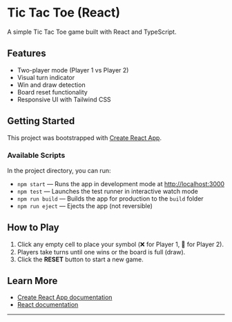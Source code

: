 # Tic Tac Toe (React)

A simple Tic Tac Toe game built with React and TypeScript.

## Features

- Two-player mode (Player 1 vs Player 2)
- Visual turn indicator
- Win and draw detection
- Board reset functionality
- Responsive UI with Tailwind CSS

## Getting Started

This project was bootstrapped with [Create React App](https://github.com/facebook/create-react-app).

### Available Scripts

In the project directory, you can run:

- `npm start` — Runs the app in development mode at [http://localhost:3000](http://localhost:3000)
- `npm test` — Launches the test runner in interactive watch mode
- `npm run build` — Builds the app for production to the `build` folder
- `npm run eject` — Ejects the app (not reversible)

## How to Play

1. Click any empty cell to place your symbol (❌ for Player 1, 🔵 for Player 2).
2. Players take turns until one wins or the board is full (draw).
3. Click the **RESET** button to start a new game.

## Learn More

- [Create React App documentation](https://facebook.github.io/create-react-app/docs/getting-started)
- [React documentation](https://reactjs.org/)

---
